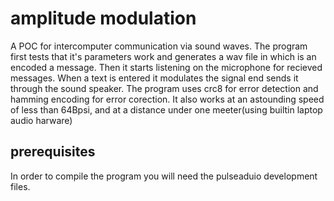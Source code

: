 amplitude modulation
====================

A POC for intercomputer communication via sound waves.
The program first tests that it's parameters work and generates a wav file in which is an encoded a message. Then it starts listening on the microphone for recieved messages. When a text is entered it modulates the signal end sends it through the sound speaker. The program uses crc8 for error detection and hamming encoding for error corection. It also works at an astounding speed of less than 64Bpsi, and at a distance under one meeter(using builtin laptop audio harware)

prerequisites
-------------

In order to compile the program you will need the pulseaduio development files.
